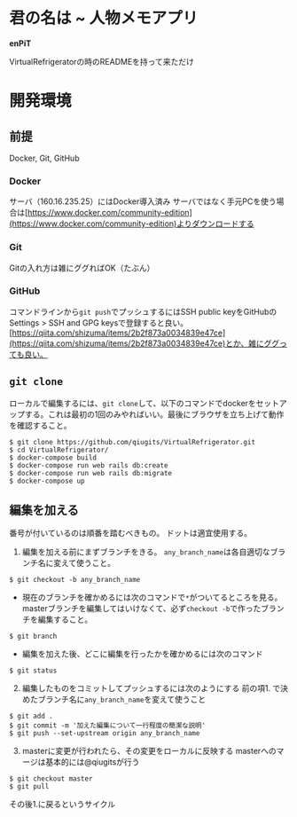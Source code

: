 君の名は ~ 人物メモアプリ
=======================================
**enPiT**

VirtualRefrigeratorの時のREADMEを持って来ただけ

# 開発環境
## 前提
Docker, Git, GitHub
### Docker
サーバ（160.16.235.25）にはDocker導入済み
サーバではなく手元PCを使う場合は[https://www.docker.com/community-edition](https://www.docker.com/community-edition)よりダウンロードする

### Git
Gitの入れ方は雑にググればOK（たぶん）

### GitHub
コマンドラインから`git push`でプッシュするにはSSH public keyをGitHubのSettings > SSH and GPG keysで登録すると良い。[https://qiita.com/shizuma/items/2b2f873a0034839e47ce](https://qiita.com/shizuma/items/2b2f873a0034839e47ce)とか、雑にググっても良い。

## `git clone`
ローカルで編集するには、`git clone`して、以下のコマンドでdockerをセットアップする。これは最初の1回のみやればいい。最後にブラウザを立ち上げて動作を確認すること。

```terminal
$ git clone https://github.com/qiugits/VirtualRefrigerator.git
$ cd VirtualRefrigerator/
$ docker-compose build
$ docker-compose run web rails db:create
$ docker-compose run web rails db:migrate
$ docker-compose up
```

## 編集を加える
番号が付いているのは順番を踏むべきもの。
ドットは適宜使用する。

1. 編集を加える前にまずブランチをきる。
`any_branch_name`は各自適切なブランチ名に変えて使うこと。

```terminal
$ git checkout -b any_branch_name
```

- 現在のブランチを確かめるには次のコマンドで`*`がついてるところを見る。
masterブランチを編集してはいけなくて、必ず`checkout -b`で作ったブランチを編集すること。

```terminal
$ git branch
```

- 編集を加えた後、どこに編集を行ったかを確かめるには次のコマンド

```terminal
$ git status
```

2. 編集したものをコミットしてプッシュするには次のようにする
前の項1. で決めたブランチ名に`any_branch_name`を変えて使うこと

```terminal
$ git add .
$ git commit -m '加えた編集について一行程度の簡潔な説明'
$ git push --set-upstream origin any_branch_name
```

3. masterに変更が行われたら、その変更をローカルに反映する
masterへのマージは基本的には@qiugitsが行う

```terminal
$ git checkout master
$ git pull
```
その後1.に戻るというサイクル

